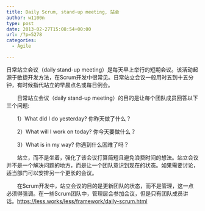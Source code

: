 ```yaml
---
title: Daily Scrum, stand-up meeting, 站会
author: w1100n
type: post
date: 2013-02-27T15:08:54+00:00
url: /?p=5278
categories:
  - Agile

---
```

日常站立会议（daily stand-up meeting）是每天早上举行的短期会议。该活动起源于敏捷开发方法，在Scrum开发中很常见。日常站立会议一般用时五到十五分钟，有时候指代站立的早晨点名或每日例会。

　　日常站立会议（daily stand-up meeting）的目的是让每个团队成员回答以下三个问题: 

　　1）What did I do yesterday? 你昨天做了什么？
  
　　2）What will I work on today? 你今天要做什么？
  
　　3）What is in my way? 你遇到什么困难了吗？

　　站立，而不是坐着，强化了该会议打算简短且避免浪费时间的想法。站立会议并不是一个解决问题的地方，而是让一个团队意识到现在的状态。如果需要讨论，适当部门可以安排另一个更长的会议。

　　在Scrum开发中，站立会议的目的是更新团队的状态，而不是管理，这一点必须得强调。在一些Scrum团队中，管理层会参加会议，但是只有团队成员讲话。https://less.works/less/framework/daily-scrum.html